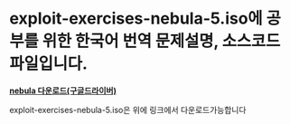 <h1>exploit-exercises-nebula-5.iso에 공부를 위한 한국어 번역 문제설명, 소스코드 파일입니다.</h1>
<div>
  <p>
<b><a href="https://drive.google.com/file/d/1X0aXxs0kVrrgP0ADFLETU6i9iLY2mpj7/view?usp=sharing">nebula 다운로드(구글드라이버)</a></b> 
  </p>
  exploit-exercises-nebula-5.iso은 위에 링크에서 다운로드가능합니다 
</div>
